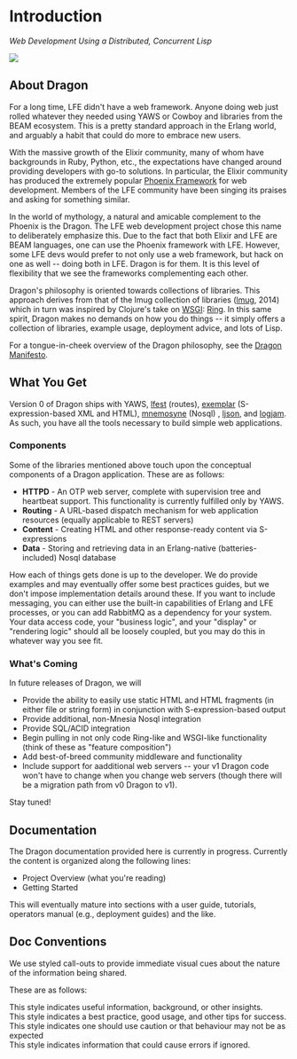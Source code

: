 # Introduction

*Web Development Using a Distributed, Concurrent Lisp*

[![][dragon-logo]][dragon-logo-large]

[dragon-logo]: images/dragon-logo-2-200px.png
[dragon-logo-large]: images/dragon-logo-2-200px.png


## About Dragon

For a long time, LFE didn't have a web framework. Anyone doing web just rolled whatever they needed using YAWS or Cowboy and libraries from the BEAM ecosystem. This is a pretty standard approach in the Erlang world, and arguably a habit that could do more to embrace new users.

With the massive growth of the Elixir community, many of whom have backgrounds in Ruby, Python, etc., the expectations have changed around providing developers with go-to solutions. In particular, the Elixir community has produced the extremely popular [Phoenix Framework](http://www.phoenixframework.org/) for web development. Members of the LFE community have been singing its praises and asking for something similar.

In the world of mythology, a natural and amicable complement to the Phoenix is the Dragon. The LFE web development project chose this name to deliberately emphasize this.  Due to the fact that both Elixir and LFE are BEAM languages, one can use the Phoenix framework with LFE. However, some LFE devs would prefer to not only use a web framework, but hack on one as well -- doing both in LFE. Dragon is for them. It is this level of flexibility that we see the frameworks complementing each other.

Dragon's philosophy is oriented towards collections of libraries. This approach derives from that of the lmug collection of libraries ([lmug](https://github.com/lfex/lmug), 2014) which in turn was inspired by Clojure's take on [WSGI](https://en.wikipedia.org/wiki/Web_Server_Gateway_Interface): [Ring](https://github.com/ring-clojure/ring/blob/master/SPEC). In this same spirit, Dragon makes no demands on how you do things -- it simply offers a collection of libraries, example usage, deployment advice, and lots of Lisp.

For a tongue-in-cheek overview of the Dragon philosophy, see the [Dragon Manifesto]().


## What You Get

Version 0 of Dragon ships with YAWS, [lfest]() (routes), [exemplar]() (S-expression-based XML and HTML), [mnemosyne]() (Nosql) , [ljson](), and [logjam](). As such, you have all the tools necessary to build simple web applications.


### Components

Some of the libraries mentioned above touch upon the conceptual components of a Dragon application. These are as follows:

* **HTTPD** - An OTP web server, complete with supervision tree and heartbeat support. This functionality is currently fulfilled only by YAWS.
* **Routing** - A URL-based dispatch mechanism for web application resources (equally applicable to REST servers)
* **Content** - Creating HTML and other response-ready content via S-expressions
* **Data** - Storing and retrieving data in an Erlang-native (batteries-included) Nosql database

How each of things gets done is up to the developer. We do provide examples and may eventually offer some best practices guides, but we don't impose implementation details around these. If you want to include messaging, you can either use the built-in capabilities of Erlang and LFE processes, or you can add RabbitMQ as a dependency for your system. Your data access code, your "business logic", and your "display" or "rendering logic" should all be loosely coupled, but you may do this in whatever way you see fit.


### What's Coming

In future releases of Dragon, we will

* Provide the ability to easily use static HTML and HTML fragments (in either file or string form) in conjunction with S-expression-based output
* Provide additional, non-Mnesia Nosql integration
* Provide SQL/ACID integration
* Begin pulling in not only code Ring-like and WSGI-like functionality (think of these as "feature composition")
* Add best-of-breed community middleware and functionality
* Include support for aadditional web servers -- your v1 Dragon code won't have to change when you change web servers (though there will be a migration path from v0 Dragon to v1).

Stay tuned!


## Documentation

The Dragon documentation provided here is currently in progress. Currently the content is organized along the following lines:

* Project Overview (what you're reading)
* Getting Started

This will eventually mature into sections with a user guide, tutorials, operators manual (e.g., deployment guides) and the like.


## Doc Conventions

We use styled call-outs to provide immediate visual cues about the nature of
the information being shared.

These are as follows:

<aside class="info">
This style indicates useful information, background, or other insights.
</aside>

<aside class="success">
This style indicates a best practice, good usage, and other tips for success.
</aside>

<aside class="caution">
This style indicates one should use caution or that behaviour may not be as
expected
</aside>

<aside class="danger">
This style indicates information that could cause errors if ignored.
</aside>
